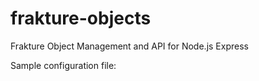 frakture-objects
================

Frakture Object Management and API for Node.js Express

Sample configuration file:






